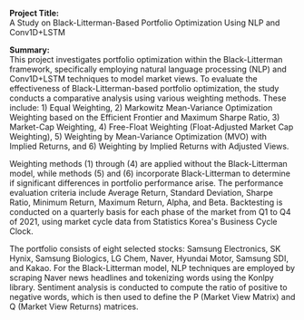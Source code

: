**Project Title:**  
A Study on Black-Litterman-Based Portfolio Optimization Using NLP and Conv1D+LSTM

**Summary:**  
This project investigates portfolio optimization within the Black-Litterman framework, specifically employing natural language processing (NLP) and Conv1D+LSTM techniques to model market views. To evaluate the effectiveness of Black-Litterman-based portfolio optimization, the study conducts a comparative analysis using various weighting methods. These include: 1) Equal Weighting, 2) Markowitz Mean-Variance Optimization Weighting based on the Efficient Frontier and Maximum Sharpe Ratio, 3) Market-Cap Weighting, 4) Free-Float Weighting (Float-Adjusted Market Cap Weighting), 5) Weighting by Mean-Variance Optimization (MVO) with Implied Returns, and 6) Weighting by Implied Returns with Adjusted Views. 

Weighting methods (1) through (4) are applied without the Black-Litterman model, while methods (5) and (6) incorporate Black-Litterman to determine if significant differences in portfolio performance arise. The performance evaluation criteria include Average Return, Standard Deviation, Sharpe Ratio, Minimum Return, Maximum Return, Alpha, and Beta. Backtesting is conducted on a quarterly basis for each phase of the market from Q1 to Q4 of 2021, using market cycle data from Statistics Korea's Business Cycle Clock.

The portfolio consists of eight selected stocks: Samsung Electronics, SK Hynix, Samsung Biologics, LG Chem, Naver, Hyundai Motor, Samsung SDI, and Kakao. For the Black-Litterman model, NLP techniques are employed by scraping Naver news headlines and tokenizing words using the Konlpy library. Sentiment analysis is conducted to compute the ratio of positive to negative words, which is then used to define the P (Market View Matrix) and Q (Market View Returns) matrices.

